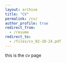 ```yaml
---
layout: archive
title: "CV"
permalink: /cv/
author_profile: true
redirect_from:
  - /resume
redirect_to:
  - /files/cv_02-28-24.pdf
---
```


this is the cv page